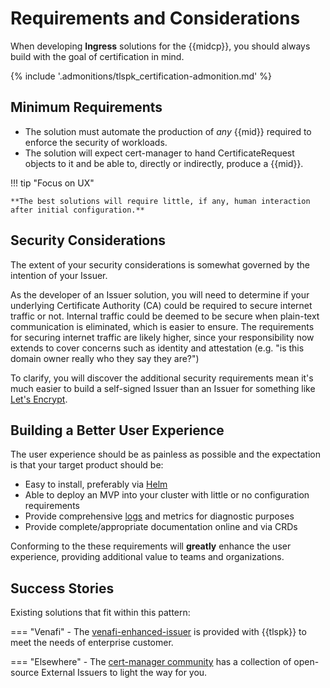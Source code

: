 # Requirements and Considerations

<!-- TODO Issuer or Ingress? -->
When developing **Ingress** solutions for the {{midcp}}, you should always build with the goal of certification in mind.

<!-- TODO How more adoption vs. just cert-manager? Possibly not here but will need to be answered. -->
{% include '.admonitions/tlspk_certification-admonition.md' %}

## Minimum Requirements 

<!-- TODO What are the requirements of an Issuer? What are the minimal requirements and what are optional/preferred/preferential? What are performance, environment or other requirements? How should the Issuer be packaged? -->
<!-- TODO Any' or just the type that the issuer supports? -->
- The solution must automate the production of *any* {{mid}} required to enforce the security of workloads.
- The solution will expect cert-manager to hand CertificateRequest objects to it and be able to, directly or indirectly, produce a {{mid}}.

<!-- TODO Is UX ever in consideration? Is it more maintenance? What UX or considerations are for TLS Protect for Kubernetes? -->
!!! tip "Focus on UX"

    **The best solutions will require little, if any, human interaction after initial configuration.**

## Security Considerations

The extent of your security considerations is somewhat governed by the intention of your Issuer.

<!--  TODO How does this relate to the security considerations in developing the Issuer? How is authentication and secrets to be handled with the Issuer? -->
As the developer of an Issuer solution, you will need to determine if your underlying Certificate Authority (CA) could be required to secure internet traffic or not.
Internal traffic could be deemed to be secure when plain-text communication is eliminated, which is easier to ensure.
The requirements for securing internet traffic are likely higher, since your responsibility now extends to cover concerns such as identity and attestation (e.g. "is this domain owner really who they say they are?")

<!-- TODO This is confusing. What addition security requirements and if I'm a developer it's unlikely I'm building new for Let's Encrypt. -->
To clarify, you will discover the additional security requirements mean it's much easier to build a self-signed Issuer than an Issuer for something like [Let's Encrypt](https://letsencrypt.org/).

## Building a Better User Experience

The user experience should be as painless as possible and the expectation is that your target product should be:

<!-- TODO It's good to indicate with Helm. What's difference cert-manager vs. TLS Protect for Kubernetes. -->
<!-- TODO Documentation is important and especially so for certification. What are the Requirements? -->
- Easy to install, preferably via [Helm](https://helm.sh/)
- Able to deploy an MVP into your cluster with little or no configuration requirements
- Provide comprehensive [logs](https://kubernetes.io/docs/concepts/cluster-administration/logging/) and metrics for diagnostic purposes
- Provide complete/appropriate documentation online and via CRDs

Conforming to the these requirements will **greatly** enhance the user experience, providing additional value to teams and organizations.

## Success Stories

Existing solutions that fit within this pattern:

<!-- TODO Are the Google, AWS, Cloudflare issuers much better examples of other solutions that developers have built? -->
=== "Venafi"
    - The [venafi-enhanced-issuer](https://platform.jetstack.io/documentation/reference/venafi-enhanced-issuer) is provided with {{tlspk}} to meet the needs of enterprise customer.

<!-- TODO What does light the way mean? Does light the way mean examples that I can build with? -->
=== "Elsewhere"
    - The [cert-manager community](https://cert-manager.io/docs/configuration/external/) has a collection of open-source External Issuers to light the way for you.
